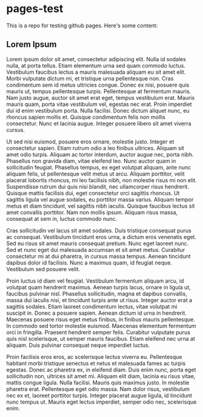 # pages-test

This is a repo for testing github pages. Here's some content:

## Lorem Ipsum
Lorem ipsum dolor sit amet, consectetur adipiscing elit. Nulla id sodales nulla, at porta tellus. Etiam elementum urna sed quam commodo luctus. Vestibulum faucibus lectus a mauris malesuada aliquam eu sit amet elit. Morbi vulputate dictum mi, et tristique urna pellentesque non. Cras condimentum sem id metus ultricies congue. Donec ex nisi, posuere quis mauris ut, tempus pellentesque turpis. Pellentesque at fermentum mauris. Nam justo augue, auctor sit amet erat eget, tempus vestibulum erat. Mauris mauris quam, porta vitae vestibulum vel, egestas nec erat. Proin imperdiet dui id enim vestibulum porta. Nulla facilisi. Donec dictum aliquet nunc, eu rhoncus sapien mollis et. Quisque condimentum felis non mollis consectetur. Nunc et lacinia augue. Integer posuere libero sit amet viverra cursus.

Ut sed nisi euismod, posuere eros ornare, molestie justo. Integer et consectetur sapien. Etiam rutrum odio a leo finibus ultrices. Aliquam sit amet odio turpis. Aliquam ac tortor interdum, auctor augue nec, porta nibh. Phasellus non gravida diam, vitae eleifend leo. Nunc auctor quam in sollicitudin feugiat. Phasellus tempus, ex eget volutpat aliquam, ante nunc aliquam felis, ut pellentesque velit metus ut arcu. Aliquam porttitor, velit placerat lobortis rhoncus, mi leo facilisis nibh, non molestie risus mi non elit. Suspendisse rutrum dui quis nisi blandit, nec ullamcorper risus hendrerit. Quisque mattis facilisis dui, eget consectetur orci sagittis rhoncus. Ut sagittis ligula vel augue sodales, eu porttitor massa varius. Aliquam tempor metus et diam tincidunt, vel sagittis nibh iaculis. Quisque faucibus lectus sit amet convallis porttitor. Nam non mollis ipsum. Aliquam risus massa, consequat at sem in, luctus commodo nunc.

Cras sollicitudin vel lacus sit amet sodales. Duis tristique consequat purus ac consequat. Vestibulum tincidunt eros urna, a dictum eros venenatis eget. Sed eu risus sit amet mauris consequat pretium. Nunc eget laoreet nunc. Sed et nunc eget dui malesuada accumsan et sit amet metus. Curabitur consectetur mi at dui pharetra, in cursus massa tempus. Aenean tincidunt dapibus dolor id facilisis. Nunc a maximus quam, id feugiat neque. Vestibulum sed posuere velit.

Proin luctus id diam vel feugiat. Vestibulum fermentum aliquam arcu, id volutpat quam hendrerit maximus. Aenean turpis lacus, ornare in ligula ut, faucibus pulvinar nisl. Phasellus sollicitudin, magna et dapibus convallis, massa dui iaculis nisi, et tincidunt turpis ante ut risus. Integer auctor erat a sagittis sodales. Etiam laoreet condimentum lectus, vitae volutpat mi suscipit in. Donec a posuere sapien. Aenean dictum id urna in hendrerit. Maecenas posuere risus eget metus finibus, in finibus mauris pellentesque. In commodo sed tortor molestie euismod. Maecenas elementum fermentum orci in fringilla. Praesent hendrerit semper felis. Curabitur vulputate purus quis nisl scelerisque, ut semper mauris faucibus. Etiam eleifend nec urna at aliquam. Duis pulvinar consequat neque imperdiet luctus.

Proin facilisis eros eros, ac scelerisque lectus viverra eu. Pellentesque habitant morbi tristique senectus et netus et malesuada fames ac turpis egestas. Donec ac pharetra ex, in eleifend diam. Duis enim nunc, porta eget sollicitudin non, ultrices sit amet mi. Aliquam elit diam, lacinia eu risus vitae, mattis congue ligula. Nulla facilisi. Mauris quis maximus justo. In molestie pharetra erat. Pellentesque eget odio massa. Nam dolor risus, vestibulum nec ex et, laoreet porttitor turpis. Integer placerat augue ligula, id tincidunt nunc tempus ut. Mauris eget lectus imperdiet, semper odio nec, scelerisque enim.

